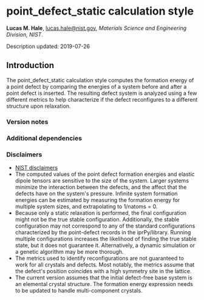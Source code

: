 # point_defect_static calculation style

**Lucas M. Hale**, [lucas.hale@nist.gov](mailto:lucas.hale@nist.gov?Subject=ipr-demo), *Materials Science and Engineering Division, NIST*.

Description updated: 2019-07-26

## Introduction

The point_defect_static calculation style computes the formation energy of a point defect by comparing the energies of a system before and after a point defect is inserted. The resulting defect system is analyzed using a few different metrics to help characterize if the defect reconfigures to a different structure upon relaxation.

### Version notes

### Additional dependencies

### Disclaimers

- [NIST disclaimers](http://www.nist.gov/public_affairs/disclaimer.cfm)
- The computed values of the point defect formation energies and elastic dipole tensors are sensitive to the size of the system.  Larger systems minimize the interaction between the defects, and the affect that the defects have on the system's pressure.  Infinite system formation energies can be estimated by measuring the formation energy for multiple system sizes, and extrapolating to 1/natoms = 0.
- Because only a static relaxation is performed, the final configuration might not be the true stable configuration.  Additionally, the stable configuration may not correspond to any of the standard configurations characterized by the point-defect records in the iprPy/library.  Running multiple configurations increases the likelihood of finding the true stable state, but it does not guarantee it.  Alternatively, a dynamic simulation or a genetic algorithm may be more thorough.
- The metrics used to identify reconfigurations are not guaranteed to work for all crystals and defects.  Most notably, the metrics assume that the defect's position coincides with a high symmetry site in the lattice.
- The current version assumes that the initial defect-free base system is an elemental crystal structure.  The formation energy expression needs to be updated to handle multi-component crystals.
